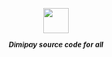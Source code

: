 <p align="center">
  <img src="https://user-images.githubusercontent.com/69508345/188128317-10c5ce36-47a9-4787-904e-6c87986db6dd.svg" height="50px">
  <p align="center"><b><i>Dimipay source code for all<i><b></p>
</p>
